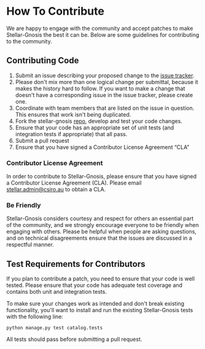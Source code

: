 # How To Contribute

We are happy to engage with the community and accept patches to make Stellar-Gnosis the best it can be. Below are some guidelines for contributing to the community.
 
## Contributing Code
 
1. Submit an issue describing your proposed change to the
   [issue tracker](https://github.com/stellargraph/stellar-gnosis/issues).
2. Please don't mix more than one logical change per submittal,
   because it makes the history hard to follow. If you want to make a
   change that doesn't have a corresponding issue in the issue
   tracker, please create one.
3. Coordinate with team members that are listed on the issue in
   question. This ensures that work isn't being duplicated.
4. Fork the stellar-gnosis [repo](https://github.com/stellargraph/stellar-gnosis), develop and test your code changes.
5. Ensure that your code has an appropriate set of unit tests (and integration tests if appropriate) that all pass.
6. Submit a pull request
7. Ensure that you have signed a Contributor License Agreement “CLA”
 
### Contributor License Agreement

In order to contribute to Stellar-Gnosis, please ensure that you have signed a Contributor License Agreement (CLA). Please email stellar.admin@csiro.au to obtain a CLA.

### Be Friendly ###
 
Stellar-Gnosis considers courtesy and respect for others an essential part of the community, and we strongly encourage everyone to be friendly when engaging with others. Please be helpful when people are asking questions, and on technical disagreements ensure that the issues are discussed in a respectful manner.
 
## Test Requirements for Contributors ###
 
If you plan to contribute a patch, you need to ensure that your code is
well tested. Please ensure that your code has adequate test coverage and
contains both unit and integration tests.
 
To make sure your changes work as intended and don't break existing
functionality, you'll want to install and run the existing Stellar-Gnosis
tests with the following line:
 
	python manage.py test catalog.tests
 
All tests should pass before submitting a pull request.
